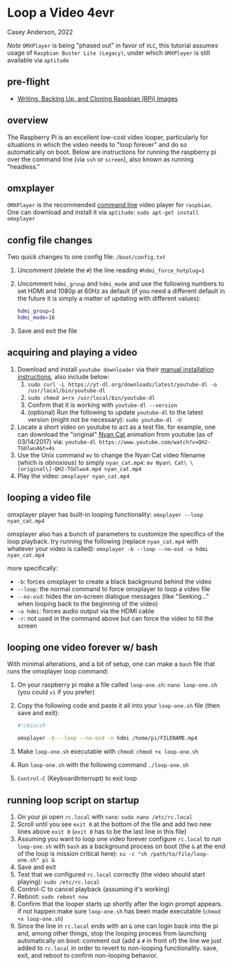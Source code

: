# Loop a Video 4evr
Casey Anderson, 2022

*Note* `OMXPlayer` is being "phased out" in favor of `VLC`, this tutorial assumes usage of `Raspbian Buster Lite (Legacy)`, under which `OMXPlayer` is still available via `aptitude`

## pre-flight

* [Writing, Backing Up, and Cloning Raspbian (RPi) Images](https://gist.github.com/caseyanderson/396f94678cccda35dcd4d5a2a91fd69b)


## overview

The Raspberry Pi is an excellent low-cost video looper, particularly for situations in which the video needs to "loop forever" and do so automatically on boot. Below are instructions for running the raspberry pi over the command line (via `ssh` or `screen`), also known as running "headless."


## omxplayer

`OMXPlayer` is the recommended [command line](https://en.wikipedia.org/wiki/Command-line_interface) video player for `raspbian`. One can download and install it via `aptitude`: `sudo apt-get install omxplayer`


## config file changes

Two quick changes to one config file: `/boot/config.txt`

1. Uncomment (delete the `#`) the line reading `#hdmi_force_hotplug=1`
2. Uncomment `hdmi_group` and `hdmi_mode` and use the following numbers to set HDMI and 1080p at 60Hz as default (if you need a different default in the future it is simply a matter of updating with different values):

    ```bash
    hdmi_group=1
    hdmi_mode=16
    ```

3. Save and exit the file

## acquiring and playing a video

1. Download and install `youtube downloader` via their [manual installation instructions](https://ytdl-org.github.io/youtube-dl/download.html), also include below:
    1. `sudo curl -L https://yt-dl.org/downloads/latest/youtube-dl -o /usr/local/bin/youtube-dl`
    2. `sudo chmod a+rx /usr/local/bin/youtube-dl`
    3. Confirm that it is working with `youtube-dl --version`
    4. (optional) Run the following to update `youtube-dl` to the latest version (might not be necessary): `sudo youtube-dl -U`
2. Locate a short video on youtube to act as a test file. for example, one can download the "original" [Nyan Cat](https://en.wikipedia.org/wiki/Nyan_Cat) animation from youtube (as of 03/14/2017) via: `youtube-dl https://www.youtube.com/watch?v=QH2-TGUlwu4&t=4s`
3. Use the Unix command `mv` to change the Nyan Cat video filename (which is obnoxious) to simply `nyan_cat.mp4`: `mv Nyan\ Cat\ \[original\]-QH2-TGUlwu4.mp4 nyan_cat.mp4`
4. Play the video: `omxplayer nyan_cat.mp4`


## looping a video file

omxplayer player has built-in looping functionality: `omxplayer --loop nyan_cat.mp4`

omxplayer also has a bunch of parameters to customize the specifics of the loop playback. try running the following (replace `nyan_cat.mp4` with whatever your video is called): `omxplayer -b --loop --no-osd -o hdmi nyan_cat.mp4`

more specifically:

* `-b`: forces omxplayer to create a black background behind the video
* `--loop`: the normal command to force omxplayer to loop a video file
* `--no-osd`: hides the on-screen dialogue messages (like "Seeking..." when looping back to the beginning of the video)
* `-o hdmi`: forces audio output via the HDMI cable
* `-r`: not used in the command above but can force the video to fill the screen


## looping one video forever w/ bash

With minimal alterations, and a bit of setup, one can make a `bash` file that runs the omxplayer loop command:

1. On your raspberry pi make a file called `loop-one.sh`: `nano loop-one.sh` (you could `vi` if you prefer)
2. Copy the following code and paste it all into your `loop-one.sh` file (then save and exit):

    ```bash
    #!/bin/sh

    omxplayer -b --loop --no-osd -o hdmi /home/pi/FILENAME.mp4

    ```

3. Make `loop-one.sh` executable with `chmod`: `chmod +x loop-one.sh`
4. Run `loop-one.sh` with the following command `./loop-one.sh`
5. `Control-C` (KeyboardInterrupt) to exit loop


## running loop script on startup

1. On your pi open `rc.local` with `nano`: `sudo nano /etc/rc.local`
2. Scroll until you see `exit 0` at the bottom of the file and add two new lines above `exit 0` (`exit 0` has to be the last line in this file)
3. Assuming you want to loop one video forever configure `rc.local` to run `loop-one.sh` with `bash` as a background process  on boot (the `&` at the end of the loop is mission critical here): `su -c "sh /path/to/file/loop-one.sh" pi &`
4. Save and exit
5. Test that we configured `rc.local` correctly (the video should start playing): `sudo /etc/rc.local`
6. Control-C to cancel playback (assuming it's working)
7. Reboot: `sudo reboot now`
8. Confirm that the looper starts up shortly after the login prompt appears. if not happen make sure `loop-one.sh` has been made executable (`chmod +x loop-one.sh`)
9. Since the line in `rc.local` ends with an `&` one can login back into the pi and, among other things, stop the looping process from launching automatically on boot: comment out (add a `#` in front of) the line we just added to `rc.local` in order to revert to non-looping functionality. save, exit, and reboot to confirm non-looping behavior.
